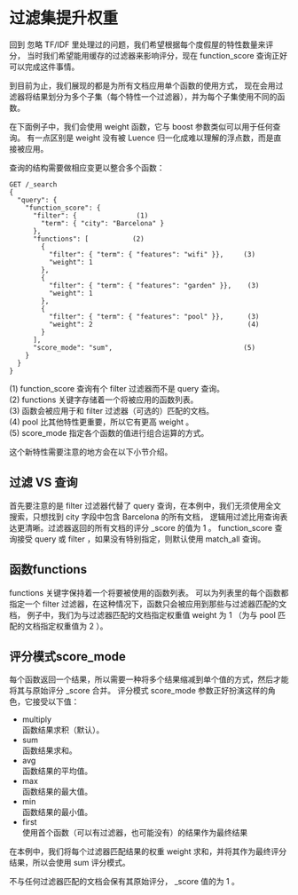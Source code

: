 #  过滤集提升权重  
回到 忽略 TF/IDF 里处理过的问题，我们希望根据每个度假屋的特性数量来评分，
当时我们希望能用缓存的过滤器来影响评分，现在 function_score 查询正好可以完成这件事情。      

到目前为止，我们展现的都是为所有文档应用单个函数的使用方式，
现在会用过滤器将结果划分为多个子集（每个特性一个过滤器），并为每个子集使用不同的函数。    

在下面例子中，我们会使用 weight 函数，它与 boost 参数类似可以用于任何查询。
有一点区别是 weight 没有被 Luence 归一化成难以理解的浮点数，而是直接被应用。   

查询的结构需要做相应变更以整合多个函数：  
```
GET /_search
{
  "query": {
    "function_score": {
      "filter": {               (1)
        "term": { "city": "Barcelona" }
      },
      "functions": [           (2)
        {
          "filter": { "term": { "features": "wifi" }},     (3)
          "weight": 1
        },
        {
          "filter": { "term": { "features": "garden" }},    (3)
          "weight": 1
        },
        {
          "filter": { "term": { "features": "pool" }},      (3)
          "weight": 2                                       (4)
        }
      ],
      "score_mode": "sum",                                 (5)
    }
  }
}
```   
(1) function_score 查询有个 filter 过滤器而不是 query 查询。     
(2) functions 关键字存储着一个将被应用的函数列表。     
(3) 函数会被应用于和 filter 过滤器（可选的）匹配的文档。     
(4) pool 比其他特性更重要，所以它有更高 weight 。   
(5) score_mode 指定各个函数的值进行组合运算的方式。       

这个新特性需要注意的地方会在以下小节介绍。      

## 过滤 VS 查询   
首先要注意的是 filter 过滤器代替了 query 查询，在本例中，我们无须使用全文搜索，只想找到 city 字段中包含 Barcelona 的所有文档，
逻辑用过滤比用查询表达更清晰。过滤器返回的所有文档的评分 _score 的值为 1 。 
function_score 查询接受 query 或 filter ，如果没有特别指定，则默认使用 match_all 查询。    

## 函数functions   
functions 关键字保持着一个将要被使用的函数列表。
可以为列表里的每个函数都指定一个 filter 过滤器，在这种情况下，函数只会被应用到那些与过滤器匹配的文档，
例子中，我们为与过滤器匹配的文档指定权重值 weight 为 1 （为与 pool 匹配的文档指定权重值为 2 ）。        

## 评分模式score_mode    
每个函数返回一个结果，所以需要一种将多个结果缩减到单个值的方式，然后才能将其与原始评分 _score 合并。
评分模式 score_mode 参数正好扮演这样的角色，它接受以下值：
 - multiply    
   函数结果求积（默认）。
 - sum   
函数结果求和。    
 - avg     
函数结果的平均值。    
 - max     
函数结果的最大值。     
 - min     
函数结果的最小值。      
 - first        
使用首个函数（可以有过滤器，也可能没有）的结果作为最终结果     

在本例中，我们将每个过滤器匹配结果的权重 weight 求和，并将其作为最终评分结果，所以会使用 sum 评分模式。       

不与任何过滤器匹配的文档会保有其原始评分， _score 值的为 1 。        


